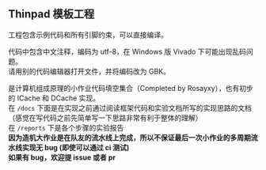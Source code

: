 Thinpad 模板工程
---------------

工程包含示例代码和所有引脚约束，可以直接编译。

代码中包含中文注释，编码为 utf-8，在 Windows 版 Vivado 下可能出现乱码问题。  
请用别的代码编辑器打开文件，并将编码改为 GBK。

是计算机组成原理的小作业代码填空集合（Completed by Rosayxy），也有初步的 ICache 和 DCache 实现。      
在 `/docs` 下面是在实现之前通过阅读框架代码和实验文档所写的实现思路的文档（感觉在写代码之前先简单写一下思路非常有利于整体的理解）        
在 `/reports` 下是各个步骤的实验报告     
**因为造机大作业是在队友的流水线上完成，所以不保证最后一次小作业的多周期流水线实现无 bug (即使可以通过 ci 测试)**     
**如果有 bug，欢迎提 issue 或者 pr**    
